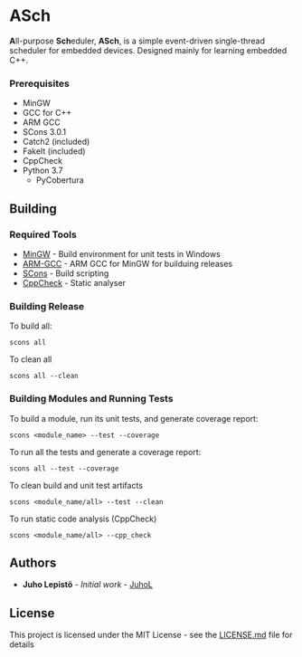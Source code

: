 # ASch

**A**ll-purpose **Sch**eduler, **ASch**, is a simple event-driven single-thread scheduler for embedded devices. Designed mainly for learning embedded C++.

### Prerequisites

- MinGW
- GCC for C++
- ARM GCC
- SCons 3.0.1
- Catch2 (included)
- FakeIt (included)
- CppCheck
- Python 3.7
    - PyCobertura

## Building
### Required Tools
* [MinGW](http://www.mingw.org/) - Build environment for unit tests in Windows
* [ARM-GCC](https://sourceforge.net/projects/mingw-gcc-arm-eabi/) - ARM GCC for MinGW for builduing releases
* [SCons](https://scons.org/) - Build scripting
* [CppCheck](http://cppcheck.sourceforge.net/) - Static analyser

### Building Release
To build all:
```
scons all
```
To clean all
```
scons all --clean
```

### Building Modules and Running Tests
To build a module, run its unit tests, and generate coverage report:
```
scons <module_name> --test --coverage
```
To run all the tests and generate a coverage report:
```
scons all --test --coverage
```
To clean build and unit test artifacts
```
scons <module_name/all> --test --clean
```
To run static code analysis (CppCheck)
```
scons <module_name/all> --cpp_check
```

## Authors
* **Juho Lepistö** - *Initial work* - [JuhoL](https://github.com/JuhoL)

## License
This project is licensed under the MIT License - see the [LICENSE.md](LICENSE.md) file for details
